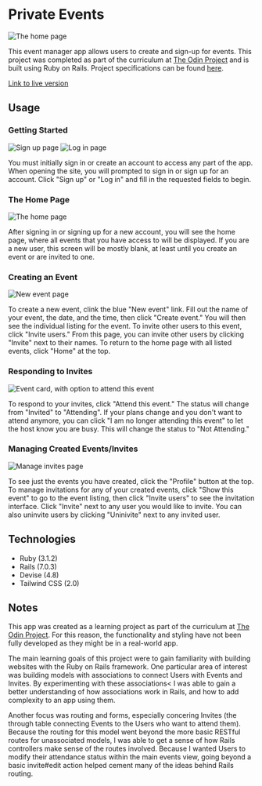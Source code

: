 # Private Events

![The home page](readme_img/home_page.png)

This event manager app allows users to create and sign-up for events. This project was completed as part of the curriculum at [The Odin Project](theodinproject.com) and is built using Ruby on Rails. Project specifications can be found [here](https://www.theodinproject.com/lessons/ruby-on-rails-private-events).

[Link to live version](#)

## Usage

### Getting Started

![Sign up page](readme_img/sign_up.png)
![Log in page](readme_img/log_in.png)

You must initially sign in or create an account to access any part of the app. When opening the site, you will prompted to sign in or sign up for an account. Click "Sign up" or "Log in" and fill in the requested fields to begin.  

### The Home Page

![The home page](readme_img/home_page.png)

After signing in or signing up for a new account, you will see the home page, where all events that you have access to will be displayed. If you are a new user, this screen will be mostly blank, at least until you create an event or are invited to one.

### Creating an Event

![New event page](readme_img/new_event.png)

To create a new event, clink the blue "New event" link. Fill out the name of your event, the date, and the time, then click "Create event." You will then see the individual listing for the event. To invite other users to this event, click "Invite users." From this page, you can invite other users by clicking "Invite" next to their names. To return to the home page with all listed events, click "Home" at the top.

### Responding to Invites

![Event card, with option to attend this event](readme_img/attendance.png)

To respond to your invites, click "Attend this event." The status will change from "Invited" to "Attending". If your plans change and you don't want to attend anymore, you can click "I am no longer attending this event" to let the host know you are busy. This will change the status to "Not Attending."

### Managing Created Events/Invites

![Manage invites page](readme_img/invites.png)

To see just the events you have created, click the "Profile" button at the top. To manage invitations for any of your created events, click "Show this event" to go to the event listing, then click "Invite users" to see the invitation interface. Click "Invite" next to any user you would like to invite. You can also uninvite users by clicking "Uninivite" next to any invited user.

## Technologies

- Ruby (3.1.2)
- Rails (7.0.3)
- Devise (4.8)
- Tailwind CSS (2.0)

## Notes

This app was created as a learning project as part of the curriculum at [The Odin Project](theodinproject.com). For this reason, the functionality and styling have not been fully developed as they might be in a real-world app.

The main learning goals of this project were to gain familiarity with building websites with the Ruby on Rails framework. One particular area of interest was building models with associations to connect Users with Events and Invites. By experimenting with these associations< I was able to gain a better understanding of how associations work in Rails, and how to add complexity to an app using them.

Another focus was routing and forms, especially concering Invites (the through table connecting Events to the Users who want to attend them). Because the routing for this model went beyond the more basic RESTful routes for unassociated models, I was able to get a sense of how Rails controllers make sense of the routes involved. Because I wanted Users to modify their attendance status within the main events view, going beyond a basic invite#edit action helped cement many of the ideas behind Rails routing.
